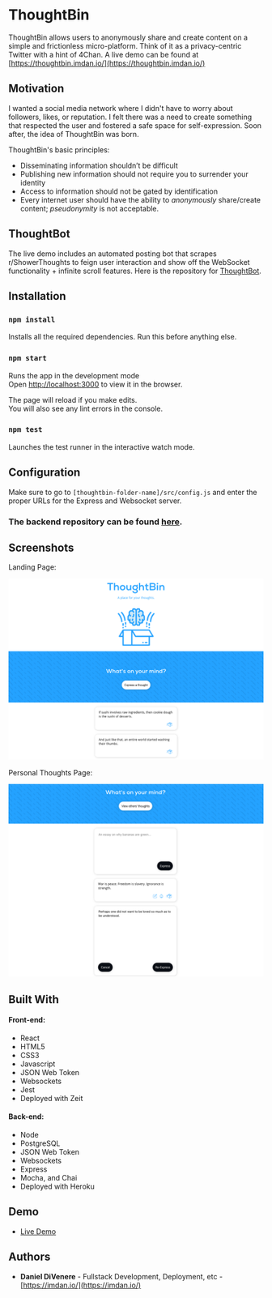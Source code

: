 # ThoughtBin

ThoughtBin allows users to anonymously share and create content on a simple and frictionless micro-platform. Think of it as a privacy-centric Twitter with a hint of 4Chan. A live demo can be found at [https://thoughtbin.imdan.io/](https://thoughtbin.imdan.io/)

## Motivation

I wanted a social media network where I didn't have to worry about followers, likes, or reputation. I felt there was a need to create something that respected the user and fostered a safe space for self-expression. Soon after, the idea of ThoughtBin was born. 

ThoughtBin's basic principles:

* Disseminating information shouldn’t be difficult
* Publishing new information should not require you to surrender your identity
* Access to information should not be gated by identification
* Every internet user should have the ability to *anonymously* share/create content; *pseudonymity* is not acceptable.

## ThoughtBot

The live demo includes an automated posting bot that scrapes r/ShowerThoughts to feign user interaction and show off the WebSocket functionality + infinite scroll features. Here is the repository for [ThoughtBot](https://github.com/dannydi12/thoughtbin-bot).

## Installation

### `npm install`

Installs all the required dependencies. Run this before anything else.

### `npm start`

Runs the app in the development mode  
Open  [http://localhost:3000](http://localhost:3000/)  to view it in the browser.

The page will reload if you make edits.  
You will also see any lint errors in the console.

### `npm test`

Launches the test runner in the interactive watch mode.  

## Configuration

Make sure to go to `[thoughtbin-folder-name]/src/config.js` and enter the proper URLs for the Express and Websocket server. 

### **The backend repository can be found [here](https://github.com/dannydi12/thoughtbin-server).**

## Screenshots
Landing Page:

![landing page](screens/main-page.png)

Personal Thoughts Page:

![user page](screens/user-page.png)

## Built With

#### Front-end:

* React
* HTML5
* CSS3
* Javascript
* JSON Web Token
* Websockets
* Jest
* Deployed with Zeit

#### Back-end:

* Node
* PostgreSQL
* JSON Web Token
* Websockets
* Express
* Mocha, and Chai
* Deployed with Heroku

## Demo

- [Live Demo](https://thoughtbin.imdan.io/)

## Authors

* **Daniel DiVenere** - Fullstack Development, Deployment, etc - [https://imdan.io/](https://imdan.io/)